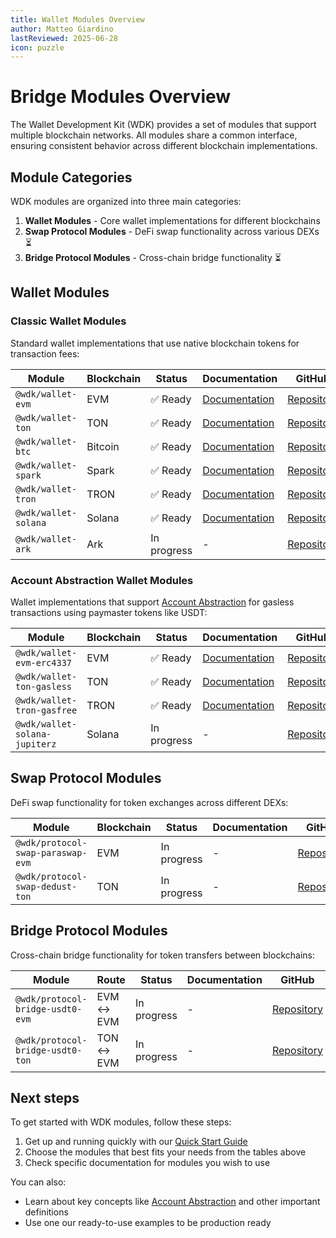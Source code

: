 ```yaml
---
title: Wallet Modules Overview
author: Matteo Giardino
lastReviewed: 2025-06-28
icon: puzzle
---
```


# Bridge Modules Overview

The Wallet Development Kit (WDK) provides a set of modules that support multiple blockchain networks. All modules share a common interface, ensuring consistent behavior across different blockchain implementations.

## Module Categories

WDK modules are organized into three main categories:

1. **Wallet Modules** - Core wallet implementations for different blockchains
2. **Swap Protocol Modules** - DeFi swap functionality across various DEXs ⏳ 
3. **Bridge Protocol Modules** - Cross-chain bridge functionality ⏳ 

## Wallet Modules

### Classic Wallet Modules

Standard wallet implementations that use native blockchain tokens for transaction fees:

| Module | Blockchain | Status | Documentation | GitHub |
|--------|------------|--------|---------------|---------|
| `@wdk/wallet-evm` | EVM | ✅ Ready | [Documentation](./wallet-evm/overview.md) | [Repository](https://github.com/tetherto/wdk-wallet-evm) |
| `@wdk/wallet-ton` | TON | ✅ Ready | [Documentation](./wallet-ton/overview.md) | [Repository](https://github.com/tetherto/wdk-wallet-ton) |
| `@wdk/wallet-btc` | Bitcoin | ✅ Ready | [Documentation](./wallet-btc/overview.md) | [Repository](https://github.com/tetherto/wdk-wallet-btc) |
| `@wdk/wallet-spark` | Spark | ✅ Ready | [Documentation](./wallet-spark/overview.md) | [Repository](https://github.com/tetherto/wdk-wallet-spark) |
| `@wdk/wallet-tron` | TRON | ✅ Ready | [Documentation](./wallet-tron/overview.md) | [Repository](https://github.com/tetherto/wdk-wallet-tron) |
| `@wdk/wallet-solana` | Solana | ✅ Ready | [Documentation](./wallet-solana/overview.md) | [Repository](https://github.com/tetherto/wdk-wallet-solana) |
| `@wdk/wallet-ark` | Ark | In progress | - | [Repository](https://github.com/tetherto/wdk-wallet-ark) |

### Account Abstraction Wallet Modules

Wallet implementations that support [Account Abstraction](../resources/concepts.md#account-abstraction) for gasless transactions using paymaster tokens like USDT:

| Module | Blockchain | Status | Documentation | GitHub |
|--------|------------|--------|---------------|---------|
| `@wdk/wallet-evm-erc4337` | EVM | ✅ Ready | [Documentation](./wallet-evm-erc-4337/overview.md) | [Repository](https://github.com/tetherto/wdk-wallet-evm-erc-4337) |
| `@wdk/wallet-ton-gasless` | TON | ✅ Ready | [Documentation](./wallet-ton-gasless/overview.md) | [Repository](https://github.com/tetherto/wdk-wallet-ton-gasless) |
| `@wdk/wallet-tron-gasfree` | TRON | ✅ Ready | [Documentation](./wallet-tron-gasfree/overview.md) | [Repository](https://github.com/tetherto/wdk-wallet-tron-gasfree) |
| `@wdk/wallet-solana-jupiterz` | Solana | In progress | - | [Repository](https://github.com/tetherto/wdk-wallet-solana-jupiterz) |

## Swap Protocol Modules

DeFi swap functionality for token exchanges across different DEXs:

| Module | Blockchain | Status | Documentation | GitHub |
|--------|------------|--------|---------------|---------|
| `@wdk/protocol-swap-paraswap-evm` | EVM | In progress | - | [Repository](https://github.com/tetherto/wdk-protocol-swap-paraswap-evm) |
| `@wdk/protocol-swap-dedust-ton` | TON | In progress | - | [Repository](https://github.com/tetherto/wdk-protocol-swap-dedust-ton) |

## Bridge Protocol Modules

Cross-chain bridge functionality for token transfers between blockchains:

| Module | Route | Status | Documentation | GitHub |
|--------|-------|--------|---------------|---------|
| `@wdk/protocol-bridge-usdt0-evm` | EVM ↔ EVM | In progress | - | [Repository](https://github.com/tetherto/wdk-protocol-bridge-usdt0-evm) |
| `@wdk/protocol-bridge-usdt0-ton` | TON ↔ EVM | In progress | - | [Repository](https://github.com/tetherto/wdk-protocol-bridge-usdt0-ton) |

## Next steps

To get started with WDK modules, follow these steps:

1. Get up and running quickly with our [Quick Start Guide](../getting-started/quick-start.md)
2. Choose the modules that best fits your needs from the tables above 
3. Check specific documentation for modules you wish to use

You can also:

- Learn about key concepts like [Account Abstraction](../resources/concepts.md) and other important definitions
- Use one our ready-to-use examples to be production ready